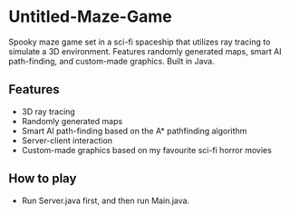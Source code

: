 # Untitled-Maze-Game
Spooky maze game set in a sci-fi spaceship that utilizes ray tracing to simulate a 3D environment.
Features randomly generated maps, smart AI path-finding, and custom-made graphics. Built in Java.

## Features
* 3D ray tracing
* Randomly generated maps
* Smart AI path-finding based on the A* pathfinding algorithm
* Server-client interaction
* Custom-made graphics based on my favourite sci-fi horror movies

## How to play
* Run Server.java first, and then run Main.java.
